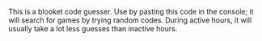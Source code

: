 This is a blooket code guesser. Use by pasting this code in the console; it will search for games by trying random codes. During active hours, it will usually take a lot less guesses than inactive hours.
